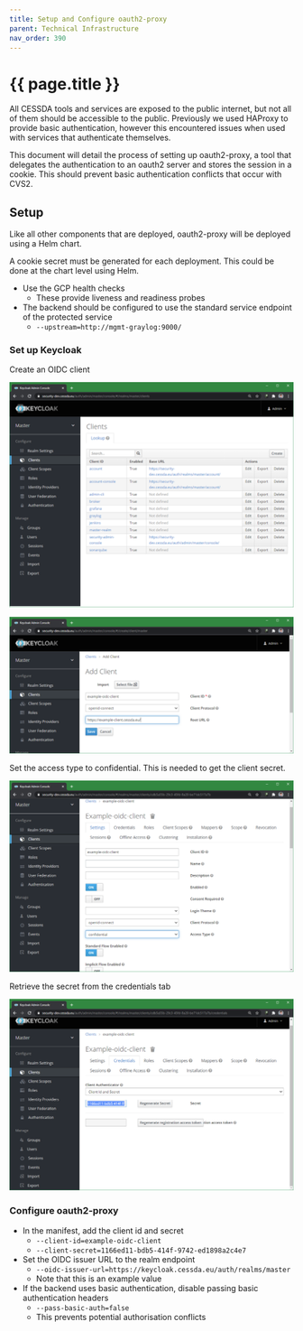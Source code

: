 ```yaml
---
title: Setup and Configure oauth2-proxy
parent: Technical Infrastructure
nav_order: 390
---
```


# {{ page.title }}

All CESSDA tools and services are exposed to the public internet, but not all of them should be accessible to the public.
Previously we used HAProxy to provide basic authentication, however this encountered issues when used with services that authenticate themselves.

This document will detail the process of setting up oauth2-proxy,
a tool that delegates the authentication to an oauth2 server and stores the session in a cookie.
This should prevent basic authentication conflicts that occur with CVS2.

## Setup

Like all other components that are deployed, oauth2-proxy will be deployed using a Helm chart.

A cookie secret must be generated for each deployment. This could be done at the chart level using Helm.

- Use the GCP health checks
  - These provide liveness and readiness probes
- The backend should be configured to use the standard service endpoint of the protected service
  - `--upstream=http://mgmt-graylog:9000/`

### Set up Keycloak

Create an OIDC client

![List of clients in Keycloak](../assets/KeycloakClientList.png)

![Client creation screen, with an example client id and URL](../assets/KeycloakClientCreation.png)

Set the access type to confidential. This is needed to get the client secret.

![Client settings tab](../assets/KeycloakClientSettings.png)

Retrieve the secret from the credentials tab

![Client credential tab](../assets/KeycloakClientSecret.png)

### Configure oauth2-proxy

- In the manifest, add the client id and secret
  - `--client-id=example-oidc-client`
  - `--client-secret=1166ed11-bdb5-414f-9742-ed1898a2c4e7`
- Set the OIDC issuer URL to the realm endpoint
  - `--oidc-issuer-url=https://keycloak.cessda.eu/auth/realms/master`
  - Note that this is an example value
- If the backend uses basic authentication, disable passing basic authentication headers
  - `--pass-basic-auth=false`
  - This prevents potential authorisation conflicts

